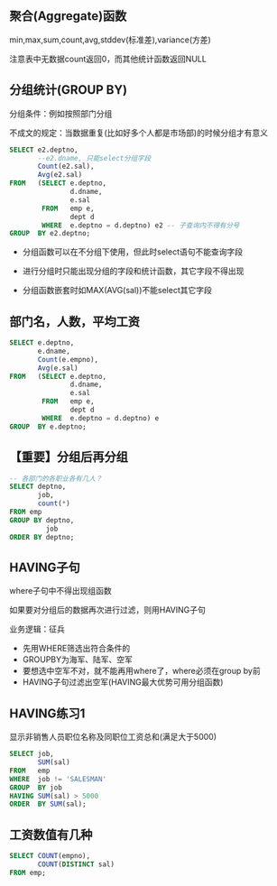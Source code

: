 ## 聚合(Aggregate)函数

min,max,sum,count,avg,stddev(标准差),variance(方差)

注意表中无数据count返回0，而其他统计函数返回NULL

## 分组统计(GROUP BY)

分组条件：例如按照部门分组

不成文的规定：当数据重复(比如好多个人都是市场部)的时候分组才有意义

```sql
SELECT e2.deptno, 
       --e2.dname, 只能select分组字段
       Count(e2.sal), 
       Avg(e2.sal) 
FROM   (SELECT e.deptno, 
               d.dname, 
               e.sal 
        FROM   emp e,
               dept d 
        WHERE  e.deptno = d.deptno) e2 -- 子查询内不得有分号 
GROUP  BY e2.deptno; 
```

- 分组函数可以在不分组下使用，但此时select语句不能查询字段

- 进行分组时只能出现分组的字段和统计函数，其它字段不得出现

- 分组函数嵌套时如MAX(AVG(sal))不能select其它字段

## 部门名，人数，平均工资

```sql
SELECT e.deptno, 
       e.dname, 
       Count(e.empno), 
       Avg(e.sal) 
FROM   (SELECT e.deptno, 
               d.dname, 
               e.sal 
        FROM   emp e, 
               dept d 
        WHERE  e.deptno = d.deptno) e 
GROUP  BY e.deptno; 
```

## 【重要】分组后再分组

```sql
-- 各部门的各职业各有几人？
SELECT deptno,
       job,
       count(*)
FROM emp
GROUP BY deptno,
         job
ORDER BY deptno;
```

## HAVING子句

where子句中不得出现组函数

如果要对分组后的数据再次进行过滤，则用HAVING子句

业务逻辑：征兵

- 先用WHERE筛选出符合条件的
- GROUPBY为海军、陆军、空军
- 要想选中空军不对，就不能再用where了，where必须在group by前
- HAVING子句过滤出空军(HAVING最大优势可用分组函数)

## HAVING练习1

显示非销售人员职位名称及同职位工资总和(满足大于5000)

```sql
SELECT job, 
       SUM(sal) 
FROM   emp 
WHERE  job != 'SALESMAN' 
GROUP  BY job 
HAVING SUM(sal) > 5000 
ORDER  BY SUM(sal); 
```

## 工资数值有几种

```sql
SELECT COUNT(empno),
       COUNT(DISTINCT sal)
FROM emp;
```
